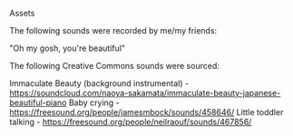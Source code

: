 Assets



The following sounds were recorded by me/my friends:

"Oh my gosh, you're beautiful"



The following Creative Commons sounds were sourced:

Immaculate Beauty (background instrumental) - https://soundcloud.com/naoya-sakamata/immaculate-beauty-japanese-beautiful-piano
Baby crying - https://freesound.org/people/jamesmbock/sounds/458646/
Little toddler talking - https://freesound.org/people/neilraouf/sounds/467856/
